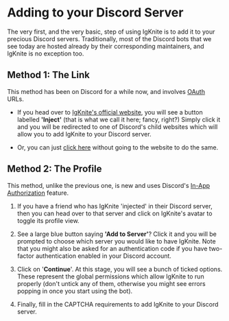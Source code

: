 # Adding to your Discord Server

The very first, and the very basic, step of using IgKnite is to add it to your precious Discord servers. Traditionally, most of the Discord bots that we see today are hosted already by their corresponding maintainers, and IgKnite is no exception too. <br>

## Method 1: The Link

This method has been on Discord for a while now, and involves [OAuth](https://en.wikipedia.org/wiki/OAuth) URLs.

- If you head over to [IgKnite's official website](https://igknitedev.github.io/), you will see a button labelled **'Inject'** (that is what we call it here; fancy, right?) Simply click it and you will be redirected to one of Discord's child websites which will allow you to add IgKnite to your Discord server. 

- Or, you can just [click here](https://discord.com/api/oauth2/authorize?client_id=1016637486702792735&permissions=1505385246135&scope=bot%20applications.commands) without going to the website to do the same. <br>

## Method 2: The Profile

This method, unlike the previous one, is new and uses Discord's [In-App Authorization]() feature. 

1. If you have a friend who has IgKnite 'injected' in their Discord server, then you can head over to that server and click on IgKnite's avatar to toggle its profile view.

2. See a large blue button saying **'Add to Server'**? Click it and you will be prompted to choose which server you would like to have IgKnite. Note that you might also be asked for an authentication code if you have two-factor authentication enabled in your Discord account.

3. Click on '**Continue**'. At this stage, you will see a bunch of ticked options. These represent the global permissions which allow IgKnite to run properly (don't untick any of them, otherwise you might see errors popping in once you start using the bot).

4. Finally, fill in the CAPTCHA requirements to add IgKnite to your Discord server.